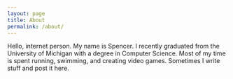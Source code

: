 ```yaml
---
layout: page
title: About
permalink: /about/
---
```


Hello, internet person. My name is Spencer. I recently graduated from the
University of Michigan with a degree in Computer Science. Most of my time is
spent running, swimming, and creating video games. Sometimes I write stuff
and post it here.
